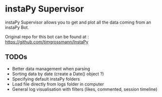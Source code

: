 # instaPy Supervisor

instaPy Supervisor allows you to get and plot all the data coming from an instaPy Bot.

Original repo for this bot can be found at : https://github.com/timgrossmann/InstaPy


## TODOs

* Better data management when parsing
* Sorting data by date (create a Date() object ?)
* Specifying default instaPy folders
* Load file directly from logs folder in computer
* General log visualisation with filters (likes, commented, session timeline)